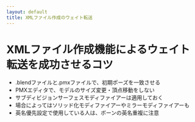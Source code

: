 ```yaml
---
layout: default
title: XMLファイル作成のウェイト転送
---
```

# XMLファイル作成機能によるウェイト転送を成功させるコツ

* .blendファイルと.pmxファイルで、初期ポーズを一致させる
* PMXエディタで、モデルのサイズ変更・頂点移動をしない
* サブディビジョンサーフェスモディファイアーは適用しておく
* 場合によってはソリッド化モディファイアーやミラーモディファイアーも
* 英名優先設定で使用している人は、ボーンの英名重複に注意

